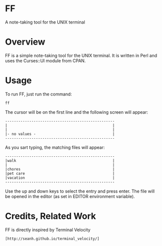 # FF

A note-taking tool for the UNIX terminal

# Overview

FF is a simple note-taking tool for the UNIX terminal. It is written
in Perl and uses the Curses::UI module from CPAN.

# Usage

To run FF, just run the command:

    ff

The cursor will be on the first line and the following screen will appear:

    --------------------------------------------------
    |                                                | 
    |                                                |
    |- no values -                                   |
    --------------------------------------------------

As you sart typing, the matching files will appear:

    --------------------------------------------------
    |walk                                            |
    |                                                |
    |chores                                          |
    |pet care                                        |
    |vacation                                        |
    --------------------------------------------------

Use the up and down keys to select the entry and press enter. The file
will be opened in the editor (as set in EDITOR environment variable).

# Credits, Related Work

FF is directly inspired by Terminal Velocity

    [http://seanh.github.io/terminal_velocity/] 

